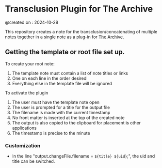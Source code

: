# Transclusion Plugin for The Archive
@created on     : 2024-10-28

This repository creates a note for the transclusion/concatenating of multiple notes together in a single note as a plug-in for [The Archive](https://zettelkasten.de/the-archive/). 

## Getting the template or root file set up.

To create your root note:

1. The template note must contain a list of note titles or links
2. One on each line in the order desired
3. Everything else in the template file will be ignored

To activate the plugin

1. The user must have the template note open
2. The user is prompted for a title for the output file
3. The filename is made with the current timestamp
4. No front matter is inserted at the top of the created note
5. The output is also copied to the clipboard for placement is other applications
6. The timestamp is precise to the minute

### Customization

- In the line "output.changeFile.filename = `${title} ${uid}`;", the uid and title can be switched.
